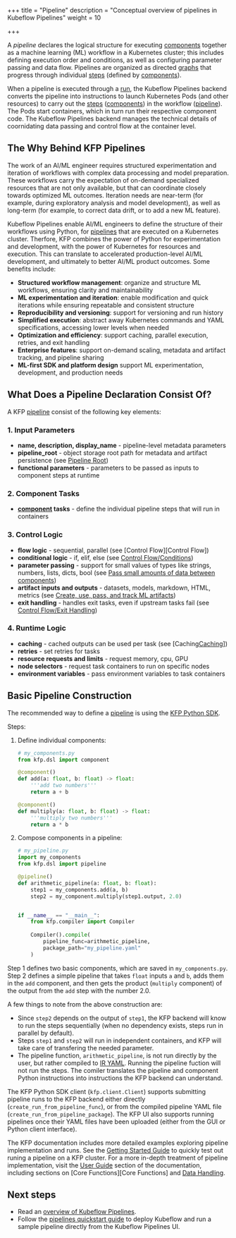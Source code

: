 +++
title = "Pipeline"
description = "Conceptual overview of pipelines in Kubeflow Pipelines"
weight = 10
                    
+++

A *pipeline* declares the logical structure for executing [components][component] together as a machine learning (ML) workflow in a Kubernetes cluster; this includes defining execution order and conditions, as well as configuring parameter passing and data flow. Pipelines are organized as directed [graphs][graph] that progress through individual [steps][step] (defined by [components][component]).

When a pipeline is executed through a [run][run], the Kubeflow Pipelines backend converts the pipeline into instructions to launch Kubernetes Pods (and other resources)
to carry out the [steps][step] ([components][component]) in the workflow ([pipeline][pipeline]). The Pods start containers, which in turn run their respective component code. The Kubeflow Pipelines backend manages the technical details of coornidating data passing and control flow at the container level.


## The Why Behind KFP Pipelines

The work of an AI/ML engineer requires structured experimentation and iteration of workflows with complex data processing and model preparation. These workflows carry the expectation of on-demand specialized resources that are not only available, but that can coordinate closely towards optimized ML outcomes. Iteration needs are near-term (for example, during exploratory analysis and model development), as well as long-term (for example, to correct data drift, or to add a new ML feature).

Kubeflow Pipelines enable AI/ML engineers to define the structure of their workflows using Python, for [pipelines][pipeline] that are executed on a Kubernetes cluster. Therfore, KFP combines the power of Python for experimentation and development, with the power of Kubernetes for resources and execution. This can translate to accelerated production-level AI/ML development, and ultimately to better AI/ML product outcomes. Some benefits include:

- **Structured workflow management**: organize and structure ML workflows, ensuring clarity and maintainability
- **ML experimentation and iteration**: enable modification and quick iterations while ensuring repeatable and consistent structure
- **Reproducibility and versioning**: support for versioning and run history
- **Simplified execution**: abstract away Kubernetes commands and YAML specifications, accessing lower levels when needed
- **Optimization and efficiency**: support caching, parallel execution, retries, and exit handling
- **Enterprise features**: support on-demand scaling, metadata and artifact tracking, and pipeline sharing
- **ML-first SDK and platform design** support ML experimentation, development, and production needs

## What Does a Pipeline Declaration Consist Of?
A KFP [pipeline][pipeline] consist of the following key elements:
### 1. Input Parameters
- **name, description, display_name** - pipeline-level metadata parameters
- **pipeline_root** - object storage root path for metadata and artifact persistence (see [Pipeline Root][Pipeline Root])
- **functional parameters** - parameters to be passed as inputs to component steps at runtime

### 2. Component Tasks
- **[component][component] tasks** - define the individual pipeline steps that will run in containers

### 3. Control Logic
- **flow logic** - sequential, parallel (see [Control Flow][Control Flow])
- **conditional logic** - if, elif, else (see [Control Flow/Conditions][Conditions])
- **parameter passing** - support for small values of types like strings, numbers, lists, dicts, bool (see [Pass small amounts of data between components][Param Passing])
- **artifact inputs and outputs** - datasets, models, markdown, HTML, metrics (see [Create, use, pass, and track ML artifacts][Artifact Handling])
- **exit handling** - handles exit tasks, even if upstream tasks fail (see [Control Flow/Exit Handling][Exit Handling])

### 4. Runtime Logic
- **caching** - cached outputs can be used per task (see [Caching[Caching]])
- **retries** - set retries for tasks
- **resource requests and limits** - request memory, cpu, GPU
- **node selectors** - request task containers to run on specific nodes
- **environment variables** - pass environment variables to task containers

## Basic Pipeline Construction

The recommended way to define a [pipeline][pipeline] is using the [KFP Python SDK][KFP SDK].

Steps:
1. Define individual components:
    ```python
    # my_components.py
    from kfp.dsl import component

    @component()
    def add(a: float, b: float) -> float:
        '''add two numbers'''
        return a + b    

    @component()
    def multiply(a: float, b: float) -> float:
        '''multiply two numbers'''
        return a * b
    ```

2. Compose components in a pipeline:
    ```python
    # my_pipeline.py
    import my_components
    from kfp.dsl import pipeline

    @pipeline()
    def arithmetic_pipeline(a: float, b: float):
        step1 = my_components.add(a, b)
        step2 = my_component.multiply(step1.output, 2.0)


    if __name__ == "__main__":
        from kfp.compiler import Compiler
        
        Compiler().compile(
            pipeline_func=arithmetic_pipeline, 
            package_path="my_pipeline.yaml"
        )
    ```

Step 1 defines two basic components, which are saved in `my_components.py`. Step 2 defines a simple pipeline that takes `float` inputs `a` and `b`, adds them in the `add` component, and then gets the product (`multiply` component) of the output from the `add` step with the number 2.0.

A few things to note from the above construction are:
- Since `step2` depends on the output of `step1`, the KFP backend will know to run the steps sequentially (when no dependency exists, steps run in parallel by default).
- Steps `step1` and `step2` will run in independent containers, and KFP will take care of transfering the needed parameter.
- The pipeline function, `arithmetic_pipeline`, is not run directly by the user, but rather compiled to [IR YAML][IR YAML]. Running the pipeline fuction will not run the steps. The comiler translates the pipeline and component Python instructions into instructions the KFP backend can understand.

The KFP Python SDK client (`kfp.client.Client`) supports submitting pipeline runs to the KFP backend either directly (`create_run_from_pipeline_func`), or from the compiled pipeline YAML file (`create_run_from_pipeline_package`). The KFP UI also supports running pipelines once their YAML files have been uploaded (either from the GUI or Python client interface).

The KFP documentation includes more detailed examples exploring pipeline implementation and runs. See the [Getting Started Guide][Getting Started] to quickly test out runing a pipeline on a KFP cluster. For a more in-depth treatment of pipeline implementation, visit the [User Guide][User Guide] section of the documentation, including sections on [Core Functions][Core Functions] and [Data Handling][Data Handling].

## Next steps
* Read an [overview of Kubeflow Pipelines](/docs/components/pipelines/overview/).
* Follow the [pipelines quickstart guide](/docs/components/pipelines/getting-started/) 
  to deploy Kubeflow and run a sample pipeline directly from the Kubeflow 
  Pipelines UI.


[pipeline]: /docs/components/pipelines/concepts/pipeline
[component]: /docs/components/pipelines/concepts/component
[graph]: /docs/components/pipelines/concepts/graph
[step]: /docs/components/pipelines/concepts/step
[run]: /docs/components/pipelines/concepts/run
[KFP SDK]: https://kubeflow-pipelines.readthedocs.io
[IR YAML]: /docs/components/pipelines/concepts/ir-yaml
[Getting Started]: docs/components/pipelines/getting-started
[User Guide]: docs/components/pipelines/user-guides/
[Data Handling]: docs/components/pipelines/user-guides/data-handling/parameters/
[Core Fuctions]: /docs/components/pipelines/user-guides/core-functions/ 
[Run a Pipeline]: /docs/components/pipelines/user-guides/core-functions/run-a-pipeline/
[Compile a Pipeline]: /docs/components/pipelines/user-guides/core-functions/compile-a-pipeline/
[Param Passing]: /docs/components/pipelines/user-guides/data-handling/parameters/
[Artifact Handling]: /docs/components/pipelines/user-guides/data-handling/artifacts/
[Exit Handling]: /docs/components/pipelines/user-guides/core-functions/control-flow/#exit-handling
[Conditions]: /docs/components/pipelines/user-guides/core-functions/control-flow/#conditions
[Caching]: /docs/components/pipelines/user-guides/core-functions/caching/
[Pipeline Root]: /docs/components/pipelines/concepts/pipeline-root
